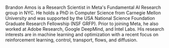 Brandon Amos is a Research Scientist in Meta's Fundamental AI Research group in NYC.
He holds a PhD in Computer Science from Carnegie
Mellon University and was supported by the USA National Science
Foundation Graduate Research Fellowship (NSF GRFP).
Prior to joining Meta, he also worked at Adobe Research, Google DeepMind, and Intel Labs.
His research interests are in machine learning and optimization with a
recent focus on reinforcement learning, control, transport, flows, and diffusion.

